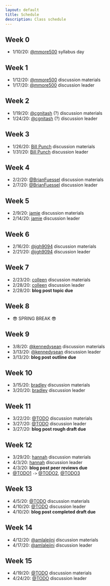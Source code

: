 ```yaml
---
layout: default
title: Schedule
description: Class schedule
---
```


## Week 0
* 1/10/20: [@mmore500](https://github.com/mmore500) syllabus day

## Week 1
* 1/12/20: [@mmore500](https://github.com/mmore500) discussion materials
* 1/17/20: [@mmore500](https://github.com/mmore500) discussion leader

## Week 2
* 1/19/20: [@cgnitash](https://github.com/cgnitash) (?) discussion materials
* 1/24/20: [@cgnitash](https://github.com/cgnitash) (?) discussion leader

## Week 3
* 1/26/20: [Bill Punch](https://cmse.msu.edu/directory/faculty/bill-punch/) discussion materials
* 1/31/20: [Bill Punch](https://cmse.msu.edu/directory/faculty/bill-punch/) discussion leader

## Week 4
* 2/2/20: [@BrianFuessel](https://github.com/TODO) discussion materials
* 2/7/20: [@BrianFuessel](https://github.com/TODO) discussion leader

## Week 5
*  2/9/20: [jamie](https://github.com/TODO) discussion materials
* 2/14/20: [jamie](https://github.com/TODO) discussion leader

## Week 6
* 2/16/20: [@jgh9094](https://github.com/jgh9094) discussion materials
* 2/21/20: [@jgh9094](https://github.com/jgh9094) discussion leader

## Week 7
* 2/23/20: [colleen](https://github.com/TODO) discussion materials
* 2/28/20: [colleen](https://github.com/TODO) discussion leader
* 2/28/20: **blog post topic due**

## Week 8
* 😎 SPRING BREAK 😎

## Week 9
*  3/8/20: [@kennedysean](https://github.com/kennedysean) discussion materials
* 3/13/20: [@kennedysean](https://github.com/kennedysean) discussion leader
* 3/13/20: **blog post outline due**

## Week 10
* 3/15/20: [bradley](https://github.com/TODO) discussion materials
* 3/20/20: [bradley](https://github.com/TODO) discussion leader


## Week 11
* 3/22/20: [@TODO](https://github.com/TODO) discussion materials
* 3/27/20: [@TODO](https://github.com/TODO) discussion leader
* 3/27/20: **blog post rough draft due**

## Week 12
* 3/29/20: [hannah](https://github.com/TODO) discussion materials
*  4/3/20: [hannah](https://github.com/TODO) discussion leader
*  4/3/20: **blog post peer reviews due**
  * [@TODO1](https://github.com/TODO) `->` [@TODO2](https://github.com/TODO), [@TODO3](https://github.com/TODO)

## Week 13
*  4/5/20: [@TODO](https://github.com/TODO) discussion materials
* 4/10/20: [@TODO](https://github.com/TODO) discussion leader
* 4/10/20: **blog post completed draft due**

## Week 14
* 4/12/20: [@amlalejini](https://github.com/amlalejini) discussion materials
* 4/17/20: [@amlalejini](https://github.com/amlalejini) discussion leader

## Week 15
* 4/19/20: [@TODO](https://github.com/TODO) discussion materials
* 4/24/20: [@TODO](https://github.com/TODO) discussion leader
